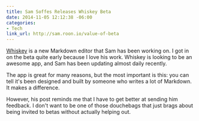 ```yaml
---
title: Sam Soffes Releases Whiskey Beta
date: 2014-11-05 12:12:38 -06:00
categories:
- Tech
link_url: http://sam.roon.io/value-of-beta
---
```


[Whiskey](http://usewhiskey.com/) is a new Markdown editor that Sam has been working on. I got in on the beta quite early because I love his work. Whiskey is looking to be an awesome app, and Sam has been updating almost daily recently.

The app is great for many reasons, but the most important is this: you can tell it's been designed and built by someone who writes a lot of Markdown. It makes a difference.

However, his post reminds me that I have to get better at sending him feedback. I don't want to be one of those douchebags that just brags about being invited to betas without actually helping out.
